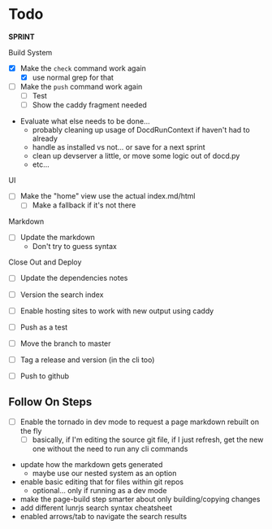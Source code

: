 # Todo

**SPRINT**

Build System

* [x] Make the `check` command work again
    * [x] use normal grep for that
* [ ] Make the `push` command work again
    * [ ] Test
    * [ ] Show the caddy fragment needed
* Evaluate what else needs to be done...
    * probably cleaning up usage of DocdRunContext if haven't had to already
    * handle as installed vs not... or save for a next sprint
    * clean up devserver a little, or move some logic out of docd.py
    * etc...

UI

* [ ] Make the "home" view use the actual index.md/html
    * [ ] Make a fallback if it's not there

Markdown

* [ ] Update the markdown
    * Don't try to guess syntax 

Close Out and Deploy

* [ ] Update the dependencies notes
* [ ] Version the search index
* [ ] Enable hosting sites to work with new output using caddy
* [ ] Push as a test
* [ ] Move the branch to master
* [ ] Tag a release and version (in the cli too)
* [ ] Push to github


## Follow On Steps

* [ ] Enable the tornado in dev mode to request a page markdown rebuilt on the fly
    * [ ] basically, if I'm editing the source git file, if I just refresh, get the new one
          without the need to run any cli commands
* update how the markdown gets generated
    * maybe use our nested system as an option
* enable basic editing that for files within git repos
    * optional... only if running as a dev mode
* make the page-build step smarter about only building/copying changes
* add different lunrjs search syntax cheatsheet
* enabled arrows/tab to navigate the search results
